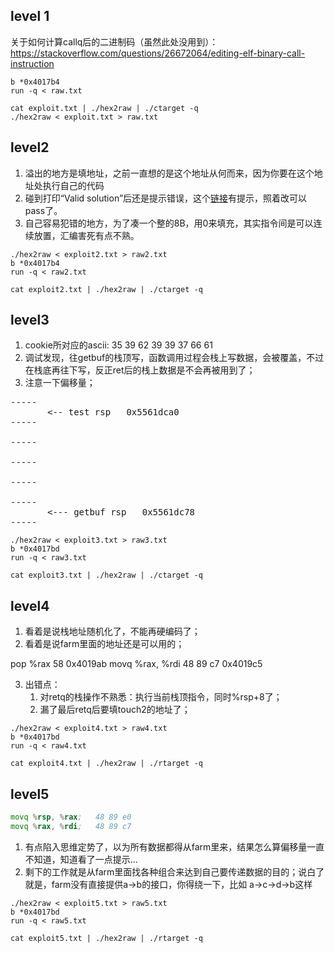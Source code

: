 
## level 1

关于如何计算callq后的二进制码（虽然此处没用到）：https://stackoverflow.com/questions/26672064/editing-elf-binary-call-instruction

```shell
b *0x4017b4
run -q < raw.txt

cat exploit.txt | ./hex2raw | ./ctarget -q
./hex2raw < exploit.txt > raw.txt
```


## level2

1. 溢出的地方是填地址，之前一直想的是这个地址从何而来，因为你要在这个地址处执行自己的代码
2. 碰到打印“Valid solution”后还是提示错误，这个[链接](https://stackoverflow.com/questions/53255874/buffer-overflow-attack-the-attack-lab-phase-2)有提示，照着改可以pass了。
3. 自己容易犯错的地方，为了凑一个整的8B，用0来填充，其实指令间是可以连续放置，汇编害死有点不熟。

```shell
./hex2raw < exploit2.txt > raw2.txt
b *0x4017b4
run -q < raw2.txt

cat exploit2.txt | ./hex2raw | ./ctarget -q

```

## level3

1. cookie所对应的ascii:  35 39 62 39 39 37 66 61
2. 调试发现，往getbuf的栈顶写，函数调用过程会栈上写数据，会被覆盖，不过在栈底再往下写，反正ret后的栈上数据是不会再被用到了；
3. 注意一下偏移量；

<pre>
-----
       <-- test rsp   0x5561dca0
-----

-----

-----

-----

-----
       <--- getbuf rsp   0x5561dc78
-----
</pre>

```shell
./hex2raw < exploit3.txt > raw3.txt
b *0x4017bd
run -q < raw3.txt

cat exploit3.txt | ./hex2raw | ./ctarget -q

```

## level4

1. 看着是说栈地址随机化了，不能再硬编码了；
2. 看着是说farm里面的地址还是可以用的；

pop %rax         58        0x4019ab
movq %rax, %rdi  48 89 c7  0x4019c5

3. 出错点：
   1. 对retq的栈操作不熟悉：执行当前栈顶指令，同时%rsp+8了；
   2. 漏了最后retq后要填touch2的地址了；

```shell
./hex2raw < exploit4.txt > raw4.txt
b *0x4017bd
run -q < raw4.txt

cat exploit4.txt | ./hex2raw | ./rtarget -q

```

## level5

```asm
movq %rsp, %rax;   48 89 e0 
movq %rax, %rdi;   48 89 c7
```

1. 有点陷入思维定势了，以为所有数据都得从farm里来，结果怎么算偏移量一直不知道，知道看了一点提示...
2. 剩下的工作就是从farm里面找各种组合来达到自己要传递数据的目的；说白了就是，farm没有直接提供a->b的接口，你得绕一下，比如 a->c->d->b这样

```shell
./hex2raw < exploit5.txt > raw5.txt
b *0x4017bd
run -q < raw5.txt

cat exploit5.txt | ./hex2raw | ./rtarget -q
```
